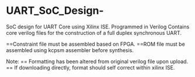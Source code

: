 # UART_SoC_Design-
SoC design for UART Core using Xilinx ISE. Programmed in Verilog 
Contains core verilog files for the construction of a full duplex synchronous UART. 

==Constraint file must be assembled based on FPGA.
==ROM file must be assembled using kcpsm assembler before synthesis. 

Note: 
== Formatting has been altered from original verilog file upon upload. 
== If downloading directly, format should self correct within xilinx ISE. 
